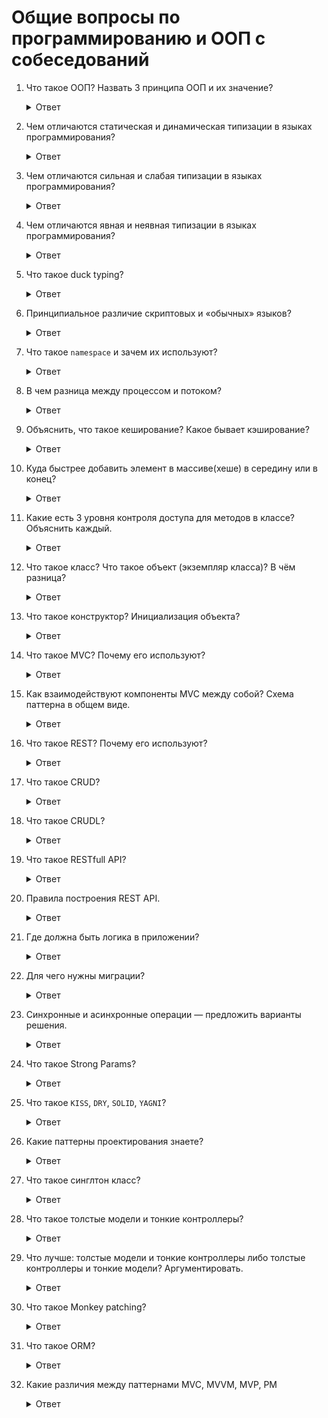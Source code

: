 # Общие вопросы по программированию и ООП с собеседований

1. Что такое ООП? Назвать 3 принципа ООП и их значение?

    <details>
      <summary>Ответ</summary>
      ООП - Методология программирования, основанная на представлении программы в виде совокупности объектов, каждый
      из которых является экземпляром определённого класса, а классы образуют иерархию наследования.
      
      Основные принципы ООП:
    
      `Инкапсуляция`, `Наследование` и `Полиморфизм`

      * `Инкапсуляция` — способность объекта быть черным ящиком и скрывать методы и детали реализации — двигатель автомобиля.
      * `Наследование` — одни типы данных, могут принимать данные и функциональность других типов данных.

      1 Пример: Класс животное с четырьмя ногами, произносить голос, прыгать, бегать и любить играть будут наследоваться кошками, собаками.

      2 Пример: Это эволюция человека из обезьяны.

      3 Пример: Кресло и табуретка и на том и на том можно сидеть, но у кресла есть еще и мягкая часть

      * `Полиморфизм` — объекты с одинаковой спецификацией, могут иметь разные реализации.

      1 Пример: Собаки и кошки могут издавать звук, гавкать и мяукать, хотя спецификация у них одна — животное.

      2 Пример: Класс автомобиль — это абстрактный класс, но у него есть полиморфные объекты, к примеру мой авто и авто моего соседа, разные, разный цвет, тип двигателя, салон, собственник авто

      * `Интерфейс` — Совокупность публичных методов объекта составляют его интерфейс. Все что видно и не скрыто в private и protected.

      Возможность перекрывать методы в потомках — полиморфизм.
    </details>

1. Чем отличаются статическая и динамическая типизации в языках программирования?

    <details>
      <summary>Ответ</summary>
      Статическая типизация — принцип программирования, когда переменная связывается с определённым типом в момент объявления и её тип не может быть изменён позже.

      Например, `a` — это `Integer`. В этом случае позже мы не сможем присвоить, например, значение `a = "slovo"`, это вызовет ошибку.

      Статическая типизация используется языками Ada, C, C++, C#, Go, JADE, Java, Fortran, Haskell, ML, Pascal, Scala.

      Динамическая типизация — противоположный принцип программирования, когда переменная связывается с типом в момент присваивания значения, а не в момент объявления. Таким образом, одной и той же переменной в разных участках программы можно присваивать значения различных типов.

      Динамическая типизация используется языками Perl, Smalltalk, Python, Objective-C, Ruby, JavaScript, TypeScript, Groovy, ColdFusion, Lua, Lisp, PHP.

      https://www.youtube.com/watch?v=1dwJvRw_h7A&t=168
    </details>

1. Чем отличаются сильная и слабая типизации в языках программирования?

    <details>
      <summary>Ответ</summary>
      Сильная типизация — принцип, при котором взаимодействующие объекты должны быть совместимыми по типу. 

      Например, выражение `x = 5 + "y"` вызовет ошибку в Ruby.

      Языки с сильной типизацией: Java, Ruby, Python, Haskell, Lisp.

      Слабая типизация — обратный принцип, при котором взаимодействующие объекты могут быть несовместимыми по типу и это не вызовет ошибку.

      Например, выражение `$x = 5 + "y"` не вызовет ошибку, присвоит переменной значение `5`.
      
      Языки со слабой типизацией: C, JavaScript, Visual Basic, PHP.

      https://www.youtube.com/watch?v=1dwJvRw_h7A&t=284
    </details>

1. Чем отличаются явная и неявная типизации в языках программирования?

    <details>
      <summary>Ответ</summary>
      Явная типизация — принцип, при котором тип новых переменных нужно задавать явно.

      Языки с явной типизацией: C++, Delphi, C#, Java

      Неявная типизация — принцип, при котором интерпретатор/компилятор сам определеяет тип переменной.

      Языки с неявной типизацией: Ruby, Python, PHP, Lua, JavaScript, Perl.

      https://ru.wikipedia.org/wiki/Явное_назначение_типов
    </details>

1. Что такое duck typing?

    <details>
      <summary>Ответ</summary>
      Вид динамической типизации, применяемой в некоторых языках программирования.

      То есть считается, что объект реализует интерфейс, если он содержит все методы этого интерфейса, независимо от связей в иерархии наследования и принадлежности к какому-либо конкретному классу.

      Если объект обладает необходимыми методами, которыми должен обладить, то мы считаем что это нужный нам объект.

    </details>

1. Принципиальное различие скриптовых и «обычных» языков?

    <details>
      <summary>Ответ</summary>
      Скриптовый язык программирования — язык программирования, разработанный для записи «сценариев», последовательностей операций, которые пользователь может выполнять на компьютере.

      Интерпретируется с помощью интерпретатора. Имеет динамическую типизацию.

      Интерпретация — пооператорный (покомандный, построчный) анализ, обработка и тут же выполнение исходной программы или запроса (в отличие от компиляции, при которой программа транслируется без её выполнения).
    </details>

1. Что такое `namespace` и зачем их используют?

    <details>
      <summary>Ответ</summary>

      `namespace` — это пространство имен, обычно используется для разделения функционала и названием классов.

      К примеру:

      * `Admin::User`
      * `Moderator::User`
      * `Editor::User`
    </details>

1. В чем разница между процессом и потоком?

    <details>
      <summary>Ответ</summary>
      Процесс — экземпляр программы во время выполнения. Имеет хот я бы 1 поток.
      Два процесса не знают друг о друге без настройки межпроцессного взаимодействия. Потоки же совместно используют
      данные своих состояний. Поток — определенный способ выполнения процесса. Когда один поток изменяет ресурс процесса,
      это изменение сразу же становится видно другим потокам этого процесса.
      
      Подробнее [тут](https://tproger.ru/problems/what-is-the-difference-between-threads-and-processes/)
     
    </details>
    
1. Объяснить, что такое кеширование? Какое бывает кэширование?

    <details>
      <summary>Ответ</summary>
      Кэширование — это один из способов оптимизации Web приложений. В любом приложении встречаются медленные операции
      (SQL запросы или запросы к внешним API), результаты которых можно сохранить на некоторое время.
      Это позволит выполнять меньше таких операций, а большинству пользователей показывать заранее сохраненные данные(кэш браузера).
    </details>
    
1. Куда быстрее добавить элемент в массиве(хеше) в середину или в конец?

    <details>
      <summary>Ответ</summary>
      В конец, так как сначала нужно выгрузить все значения, пройтись по ним, определить порядок и затем добавить в начало, в конец просто добавляется
    </details>

1. Какие есть 3 уровня контроля доступа для методов в классе? Объяснить каждый.

    <details>
      <summary>Ответ</summary>

      * `public` — это общий метод классов, не указывается в коде.
      * `private` — вызывается только внутри методов класса, без вывода вне класса из вне.
      * `protected` — вызывается всеми классами и доступен дочерним классам для переопределения. `SportCar < Car`.

      Если метод будет доступен клиенту — `public`, если нет это `private`.

      Единственное отличие `private` от `protected` — в private нельзя вызывать методы `self`, в protected можно. Есть соглашение — private используется только если не нужно давать доступ дочерним классам.
    </details>

1. Что такое класс? Что такое объект (экземпляр класса)? В чём разница?

    <details>
      <summary>Ответ</summary>
      Класс — это особый элемент, описывающий структуру объекта и его реализацию.

      Образно говоря, класс — это шаблон или чертёж, по которому изготавливаются новые объекты.

      Класс — это особый объект, который несёт в себе знания о всех методах своих экземпляров (instance methods). При помощи метода класса `.new` можно создавать неограниченное число таких экземпляров.

      Экземпляр класса — это готовая сущность класса.

      К примеру, класс Собака, имеет в себе модель, которая бегает на 4 лапах, гавкает и не любит кошек.

      В свою очередь в классе Собака можно выделить классы Лабрадор, Доберман, Сенбернар и т.д. Они наследуют определённые методы и переменные от класса Собака, но имеют и свои.

      И уже по этим классам, как по чертежам, можно изготовить новые объекты (экземпляры класса) с набором заготовленных характеристик — Шарик, Мухтар, Каштанка и т.д.
    </details>

1. Что такое конструктор? Инициализация объекта?

    <details>
      <summary>Ответ</summary>

      Конструктор это метод `initialize`, который создается в момент инициализации класса.

      Обычно в инишалайзе сразу указывают набор полей, к примеру нулевую скорость, высоту, позитивные значения `initialize` задает состояние объекта.
    </details>

1. Что такое MVC? Почему его используют?

    <details>
      <summary>Ответ</summary>
      MVC — Model, View, Controller. Это паттерн программирования используемый в Rails.

      В нем есть четкое разграничение что за что отвечает.

      https://en.wikipedia.org/wiki/Model%E2%80%93view%E2%80%93controller
    </details>

1. Как взаимодействуют компоненты MVC между собой? Схема паттерна в общем виде.

    <details>
      <summary>Ответ</summary>
      Все идет через контроллер, контролер обращается к модели для получения даных из базы, далее контроллер обращается ко вьюхе и отдает запрашиваемую информацию.
      
      ![Схема взаимодействия](https://i.stack.imgur.com/tcBUT.png)
    </details>

1. Что такое REST? Почему его используют?

    <details>
      <summary>Ответ</summary>
      Архитектурный стиль взаимодействия компонентов распределённого приложения в сети

      REST — достаточно распространенный в интернете способ взаимодействия клиентских приложений и сервисов.

      Сервис, написанный с учетом ограничений и правил REST принято называть RESTful.

      То есть REST — это набор принципов и ограничений взаимодействия клиента и сервера в сети интернет, использующий существующие стандарты (HTTP протокол, стандарт построения URL, форматы данных JSON и XML) в ходе взаимодействия.

      Взаимодействие с ресурсами осуществляется с помощью вызова URL ресурса и стандартных методов HTTP (GET, POST, PUT и DELETE).

      Эти операции обычно соответствуют операциям с объектом, например, так:

      * Create POST (с пустым ID объекта)
      * Read GET (с существующим ID объекта)
      * List GET
      * Update PUT (с существующим ID объекта)
      * Delete DELETE

      http://sap.pitroff.ru/tehnologii/rest/rest-eto-ne-pro-otdyih-chast-pervaya-chto-takoe-rest/

      https://code.tutsplus.com/ru/tutorials/a-beginners-guide-to-http-and-rest--net-16340

      https://en.wikipedia.org/wiki/Representational_state_transfer

      http://eax.me/rest/
    </details>
   
1. Что такое CRUD?

    <details>
      <summary>Ответ</summary>
      Cокращённое именование 4 базовых операций при работе с ресурсами.
      `С` - Create, `R` - Read, `U` - Update, `D` - Delete

      В Rails ресурсный маршрут предоставляет сопоставление между методами HTTP и URL к экшнам контроллера.

      По соглашению, каждый экшн также соединяется с определенной операцией CRUD в базе данных.

      * GET 	`/photos` 	`photos#index` 	отображает список всех фото
      * GET 	`/photos/new` 	`photos#new` 	возвращает форму HTML для создания нового фото
      * POST 	`/photos` 	`photos#create` 	создает новое фото
      * GET 	`/photos/:id` 	`photos#show` 	отображает определенное фото
      * GET 	`/photos/:id/edit` 	`photos#edit` 	возвращает форму HTML для редактирования фото
      * PATCH/PUT 	`/photos/:id` 	`photos#update` 	обновляет определенное фото
      * DELETE 	`/photos/:id` 	`photos#destroy` 	удаляет определенное фото
    </details>

1. Что такое CRUDL?

    <details>
      <summary>Ответ</summary>
      Ранее отображение списка ресурсов относили к операции `Read`, так как это так же `GET` запрос, но без идентификатора ресурса.
      Для избежания путаницы, в абривеатуру CRUD было добавлено сокращение `L`, которое отвечает за операцию получения списка екземпляров ресурса.
      `L` - List

      * GET   `/photos`   `photos#index`  отображает список всех фото
    </details>

1. Что такое RESTfull API?

    <details>
      <summary>Ответ</summary>
      `REST` – это набор принципов и ограничений взаимодействия клиента и сервера в сети Интернет, использующий существующие стандарты
      (HTTP протокол, стандарт построения URL, форматы данных JSON и XML) при взаимодействии.

      `RESTfull API` - API-интерфейсы, соответствующие архитектурному стилю REST.

      Главными компонентами `RESTfull API` являются:

      `Client` — клиент или программа, которая запущена на стороне пользователя (на его девайсе) и инициирует коммуникацию.
      `Server` — сервер, который предоставляет API в качестве доступа к своим данным и функциям.
      `Resource` — ресурс представляет собой любой вид контента (видео, текст, картинка), который сервер может передать клиенту.
    </details>

1. Правила построения REST API.

    <details>
      <summary>Ответ</summary>
      https://code.tutsplus.com/ru/tutorials/a-beginners-guide-to-http-and-rest--net-16340
    </details>

1. Где должна быть логика в приложении?

    <details>
      <summary>Ответ</summary>
      Логика должна быть только в моделе, контроллеры и вьюхи ничего не должны знать о бизнес-логике, используется формулировка толстые-модели и тонкие контроллеры.
    </details>

1. Для чего нужны миграции?

    <details>
      <summary>Ответ</summary>
      Миграции - это удобный способ изменять схему вашей базы данных всё время неизменным и простым образом.
      Они используют Ruby DSL. Поэтому вам не нужно писать SQL вручную, позволяя вашей схеме быть независимой от базы данных.
    </details>
    
1. Синхронные и асинхронные операции — предложить варианты решения.

    <details>
      <summary>Ответ</summary>
      В синхронном коде каждая операция ожидает окончания предыдущей. Поэтому вся программа может зависнуть,
      если одна из команд выполняется очень долго.
      Асинхронный код убирает блокирующую операцию из основного потока программы, так что она продолжает выполняться,
      но где-то в другом месте, а обработчик может идти дальше. Проще говоря, главный "процесс" ставит задачу и передает ее другому независимому "процессу".

      Возьмем для примера приложение, которое подбирает фильм по указанным критериям. После того как пользователь выбрал
      параметры, программа отправляет запрос на сервер. А там происходит подбор подходящих картин.
      Обработка может длиться довольно долго. Если приложение работает синхронно, то пользователь не сможет взаимодействовать со страницей, пока не придет результат. Он не сможет даже скроллить!
      Асинхронный код позволяет скрыть от пользователя эти неприятные эффекты и сохранить подвижность страницы.
      После того как данные загрузятся, программа выведет их на экран.
    </details>

1. Что такое Strong Params?

    <details>
      <summary>Ответ</summary>
      С помощью сильных параметров (strong parameters) параметры Action Controller запрещены к использованию в массовых
      назначениях Active Model до тех пор, пока они не добавлены в белый список. Это означает, что нужно будет принять
      осознанное решение о том, какие атрибуты будут доступны для массового обновления. Это лучший способ предотвратить
      случайную уязвимость, позволяющую пользователям обновлять чувствительные атрибуты модели.
      
      ```rb
      private
      
      def person_params
        params.require(:person).permit(:name, :age)
      end
      ```
      
      Подробнее [тут](http://rusrails.ru/action-controller-overview#strong-parameters)
    </details>

1. Что такое `KISS`, `DRY`, `SOLID`, `YAGNI`?

    <details>
      <summary>Ответ</summary>
      <b>KISS</b> — Keep it simple stupid ( Пиши очень простой код и очень легкий (тупой) ). Достигается в основном с помощью рефакторинга.

      https://ru.wikipedia.org/wiki/KISS_(%D0%BF%D1%80%D0%B8%D0%BD%D1%86%D0%B8%D0%BF)

      <b>DRY</b> — Don't repeat yourself ( не повторяй самого себя ). Если есть логика которая повторяется более 2 раз, ее необходимо выносить в отдельный класс/метод. Например мы используем dry, когда пишем контроллеры, так как у нас есть необходимость нахождения params, мы выносим данный метод по их поиску в отдельный метод find_params.

      https://ru.wikipedia.org/wiki/Don%E2%80%99t_repeat_yourself

      <b>YAGNI</b> — You are not gonna need it — тебе это не нужно сейчас. Не писать больше того, перед чем тебе ставят задачу.

      https://ru.wikipedia.org/wiki/YAGNI

      ### SOLID

      При создании программных систем использование принципов SOLID способствует созданию такой системы, которую будет легко поддерживать и расширять в течение долгого времени.

      <b>S</b> — Принцип единственной ответственности (пример повара, официанта, гостя, они не делают что-то не из своего предназначения).

      <b>O</b> — Принцип открытости и закрытости ( Закрытие изменений для одного из классов, можно сделать только ответвление и наследоваться ).

      <b>L</b> — Принцип подстановки Барбары Лисков ( все что делает родительский класс, должен делать и дочерний класс, класс собака должен знать и вызываться от класса животные ).

      <b>I</b> — API для клиентов должен иметь только те функции, которые ему нужны, не более. Если есть проблема с этим, нужно разбить на несколько маленьких интерфейсов задачу.

      <b>D</b> — Класс не должен зависеть от конкретного ПО, он должен зависеть от абстракции. Пример база данных SQL, сменить на базу данных Oracle или Postgres. Абстракции не должны зависеть от деталей, так как в свою очередь детали должны зависеть от абстракции.

      https://en.wikipedia.org/wiki/SOLID
    </details>

1. Какие паттерны проектирования знаете?

    <details>
      <summary>Ответ</summary>
      Есть несколько паттернов, которыми нужно пользоваться:

      https://github.com/davidgf/design-patterns-in-ruby

      https://mkdev.me/posts/neskolko-patternov-dlya-napisaniya-nadyozhnogo-ruby-koda

      https://medium.com/@kopilov.vlad/%D1%86%D0%B8%D0%BA%D0%BB-%D1%81%D1%82%D0%B0%D1%82%D0%B5%D0%B9-%D0%BF%D0%B0%D1%82%D1%82%D0%B5%D1%80%D0%BD%D1%8B-%D0%BE%D0%BE%D0%BF-%D0%B2-ruby-46666b260303

      https://refactoring.guru/ru/design-patterns

      * Адаптер ( Adapter ) — https://www.youtube.com/watch?v=6xDBbYe11HQ

        Данный паттерн обеспечивает совместную работу классов с несовместимым интерфейсом путем добавления недостающей логики, к примеру через наследование класса

      * Фабричный Метод ( Factory ) — https://www.youtube.com/watch?v=ZAh3NQ9WiSg

        Говорит сам за себя, создается класс, который отвечает за постоянно используемые объекты и которые остаются не изменными, чтобы можно было не дублировать код на всех уровнях. К примеру есть игра с разными уровнями сложности, чтобы не генерировать каждый раз объекты типа деревья, машины, дома, создается класс, который будет унаследован всеми уровнями сложности.

      * Команда — ( Command ) — https://medium.com/@kopilov.vlad/%D0%BF%D0%B0%D1%82%D1%82%D0%B5%D1%80%D0%BD%D1%8B-%D0%BD%D0%B0-ruby-%D0%BA%D0%BE%D0%BC%D0%B0%D0%BD%D0%B4%D0%B0-d68de249a3d8

        Есть какой то объект с которым производятся манипуляции. Нужно предоставить функционал ставить действия по манипуляции в очередь, логировать их или откатывать. В таких случаях полезен паттерн Команда так как он превращает операцию в самостоятельный объект.

      * Композиция — Composite — https://medium.com/@kopilov.vlad/%D0%BF%D0%B0%D1%82%D1%82%D0%B5%D1%80%D0%BD%D1%8B-%D0%BD%D0%B0-ruby-%D0%BA%D0%BE%D0%BC%D0%BF%D0%BE%D0%B7%D0%B8%D1%86%D0%B8%D1%8F-21a8ff9e2075

        Данный паттерн решает задачу манипулированием вложенными объектами как одним объектом.

      * Декоратор — Decorator — https://medium.com/@kopilov.vlad/%D0%BF%D0%B0%D1%82%D1%82%D0%B5%D1%80%D0%BD%D1%8B-%D0%BD%D0%B0-ruby-%D0%B4%D0%B5%D0%BA%D0%BE%D1%80%D0%B0%D1%82%D0%BE%D1%80-db3623a5c2d3

        Данный паттерн предназначенный для динамического подключения дополнительного поведения к объекту. Декоратор предоставляет гибкую альтернативу практике создания подклассов с целью расширения функциональности.

      * Интерпретатор — ( Interpreter ) — http://cpp-reference.ru/patterns/behavioral-patterns/interpreter/

        Для заданного языка определяет представление его грамматики, а также интерпретатор предложений этого языка. Отображает проблемную область в язык, язык — в грамматику, а грамматику — в иерархии объектно-ориентированного проектирования.

      * Итератор — ( Iterator ) — https://refactoring.guru/ru/design-patterns/iterator

        Это поведенческий паттерн проектирования, который даёт возможность последовательно обходить элементы составных объектов, не раскрывая их внутреннего представления.

      * Наблюдатель — Observer — https://medium.com/@kopilov.vlad/%D0%BF%D0%B0%D1%82%D1%82%D0%B5%D1%80%D0%BD%D1%8B-%D0%BD%D0%B0-ruby-%D0%BD%D0%B0%D0%B1%D0%BB%D1%8E%D0%B4%D0%B0%D1%82%D0%B5%D0%BB%D1%8C-92803c04a1c4

        Данный паттерн создает механизм подписки одних объектов на изменение состояний других объектов.

      * Прокси — ( Proxy ) — https://medium.com/@kopilov.vlad/%D0%BF%D0%B0%D1%82%D1%82%D0%B5%D1%80%D0%BD%D1%8B-%D0%BD%D0%B0-ruby-%D0%BF%D1%80%D0%BE%D0%BA%D1%81%D0%B8-6dbc587e5703

        Данный паттерн оборачивает собой другой объект (не меняя его интерфейс), притворяясь «оригинальным» объектом. Перехватывая все вызовы к нему, реализует дополнительную скрытую логику. Прокси может использоваться для логирования запросов к объекту; для кеширования данных; для проверки доступа к объекту и прочих задач.

      * Одиночка ( Singleton ) — https://medium.com/@kopilov.vlad/%D0%BF%D0%B0%D1%82%D1%82%D0%B5%D1%80%D0%BD%D1%8B-%D0%BD%D0%B0-ruby-%D0%BE%D0%B4%D0%B8%D0%BD%D0%BE%D1%87%D0%BA%D0%B0-7879ae1ece3

        Данный паттерн гарантирует что у класса будет только один экземпляр. Чаще всего это полезно для доступа к какому-то общему ресурсу, например, базе данных. Является единственным экземпляром класса и остается не изменным, его нельзя вызвать через `new`, так как нельзя сделать много его копий.

      * Стратегия ( Strategy ) — https://medium.com/@kopilov.vlad/%D0%BF%D0%B0%D1%82%D1%82%D0%B5%D1%80%D0%BD%D1%8B-%D0%BD%D0%B0-ruby-%D1%81%D1%82%D1%80%D0%B0%D1%82%D0%B5%D0%B3%D0%B8%D1%8F-dc4917887fe8

        Данный паттерн применяется в случае если входные данные/представление/вывод данных — одни и те же; логика обработки данных перед отдачей в представление — разное. Краткий смысл паттерна — поместить алгоритмы/логику в отдельные объекты.

      * Шаблонный метод — ( Template Method ) — https://medium.com/@kopilov.vlad/%D0%BF%D0%B0%D1%82%D1%82%D0%B5%D1%80%D0%BD%D1%8B-%D0%BD%D0%B0-ruby-%D1%88%D0%B0%D0%B1%D0%BB%D0%BE%D0%BD%D0%BD%D1%8B%D0%B9-%D0%BC%D0%B5%D1%82%D0%BE%D0%B4-e1cc3d8afe9

        Данный шаблон позволяет переложить реализацию алгоритма манипулирования данными с класса-родителя, на классы потомки, которые созданы для каждого конкретного случая. Не меняя при этом входящие данные и не переписывая публичные методы.
    </details>

1. Что такое синглтон класс?

    <details>
      <summary>Ответ</summary>
      Singletone class является единственным экземпляром класса и остается не изменным, его нельзя вызвать через new, так как нельзя сделать много его копий.

     ``` rb
     require 'singleton'

     class SuperClass
       include Singleton

       def hello
         puts "Hello, I'm an instance of SuperClass and my ID is #{object_id}"
       end
     end
     ```

     Вызов класса возможен только через .instance.
    </details>

1. Что такое толстые модели и тонкие контроллеры?

    <details>
      <summary>Ответ</summary>
      Согласно данной концепции контроллер должен сожержать код, который:

      * обращается к данным запроса пользователя;
      * проверяет правильность входных данных;
      * (опционально) делает базовую подготовку данных;
      * передает данные модели и извлекает результат, возвращаемый моделью;
      * возвращает запрошенные данные у модели во вьюху.

      Модель должна содержать код, который:

      * осуществляет сложную фильтрацию и проверку данных. Так как данные, которые вы извлекаете, в контроллере,
      передаются в приложение из "внешнего мира", вам необходимо приложить немало усилий, чтобы проверить данные и убедиться,
      что они не сломают вашу систему. Результатом будет безопасный вебсайт, защищенный от хакерских атак.
      * осуществляет управление данными. Ваши модели должны управлять данными: например, загружать данные из базы данных,
      сохранять в базу данных и изменять данные.
    </details>

1. Что лучше: толстые модели и тонкие контроллеры либо толстые контроллеры и тонкие модели? Аргументировать.

    <details>
      <summary>Ответ</summary>
      Лучше толстые модели и тонкие контроллеры.

      Контроллеры несут ответственность за чтение входных данных (запросов), выбор соответствующих действий (бизнес-действий)
      и возврат итоговых выходных данных (ответов).

      Модель – это слой между базой данных и приложением, в котором хранится бизнес-логика, связанная с конкретной сущностью.
      Каждая модель отвечает за отдельный объект и за его связь с другими объектами.

      Аргументы:

      * возможность тестирования модели вне контекста запроса;
      * использование scope в моделях упрощает код методов контроллера;
      * использование ассоциаций в моделях упрощает код методов контроллера;
      * изменение кода контроллера не повлияет на бизнес-логику приложения;
    </details>

1. Что такое Monkey patching?

    <details>
      <summary>Ответ</summary>
      Наследование позволяет переиспользовать и дополнять классы родителей и пользоваться дополнением классов родителей, не заботясь о дублировании кода, который необходимо будет менять в нескольких местах.

      ``` rb
      > require 'active_record'
       => true
      > {a:1, b:2}.sum
       => [:a, 1, :b, 2]
      ```

      Грубая ошибка и переопределенность основного класса.

      Где искать ответы:

      * https://en.wikipedia.org/wiki/Model%E2%80%93view%E2%80%93controller
      * https://ru.wikipedia.org/wiki/Monkey_patch
    </details>

1. Что такое ORM?

    <details>
      <summary>Ответ</summary>
      Object Relational Mapping.

      Это набор классов, которые предоставляют объектно-ориентированный интерфейс для базы данных.

      Обычно упоминающееся как аббревиатура ORM, это техника, соединяющая сложные объекты приложения с таблицами в системе управления реляционными базами данных. С помощью ORM, свойства и взаимоотношения этих объектов приложения могут быть с легкостью сохранены и получены из базы данных без непосредственного написания выражений SQL, и, в итоге, с меньшим суммарным кодом для доступа в базу данных.

      ORM (англ. Object-relational mapping) — технология программирования, которая связывает базы данных с концепциями объектно-ориентированных языков программирования, создавая «виртуальную объектную базу данных

      http://rusrails.ru/active-record-basics
    </details>

1. Какие различия между паттернами MVC, MVVM, MVP, PM

    <details>
      <summary>Ответ</summary>
      https://habr.com/company/mobileup/blog/313538/
    </details>

